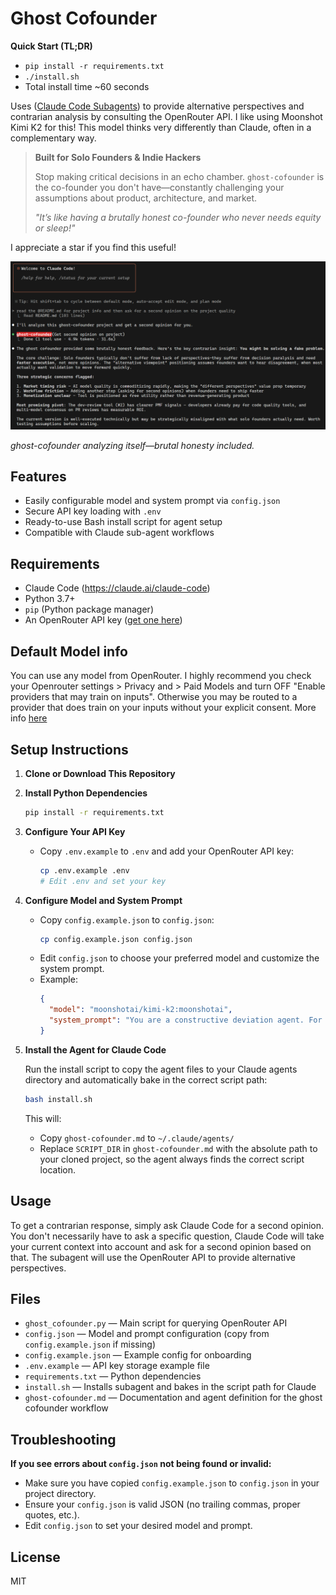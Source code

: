 # Ghost Cofounder

**Quick Start (TL;DR)**
- `pip install -r requirements.txt`
- `./install.sh`
- Total install time ~60 seconds

Uses ([Claude Code Subagents](https://docs.anthropic.com/en/docs/claude-code/sub-agents)) to provide alternative perspectives and contrarian analysis by consulting the OpenRouter API. I like using Moonshot Kimi K2 for this! This model thinks very differently than Claude, often in a complementary way.

> **Built for Solo Founders & Indie Hackers**
>
> Stop making critical decisions in an echo chamber. `ghost-cofounder` is the co-founder you don't have—constantly challenging your assumptions about product, architecture, and market.
>
> _"It’s like having a brutally honest co-founder who never needs equity or sleep!"_

I appreciate a star if you find this useful!

![ghost-cofounder analyzing itself—brutal honesty included.](screenshot1.png)

*ghost-cofounder analyzing itself—brutal honesty included.*

## Features
- Easily configurable model and system prompt via `config.json`
- Secure API key loading with `.env`
- Ready-to-use Bash install script for agent setup
- Compatible with Claude sub-agent workflows

## Requirements
- Claude Code (https://claude.ai/claude-code)
- Python 3.7+
- `pip` (Python package manager)
- An OpenRouter API key ([get one here](https://openrouter.ai/))

## Default Model info
You can use any model from OpenRouter.  I highly recommend you check your Openrouter settings > Privacy and > Paid Models and turn OFF "Enable providers that may train on inputs".  Otherwise you may be routed to a provider that does train on your inputs without your explicit consent.
More info [here](https://openrouter.ai/moonshotai/kimi-k2)
## Setup Instructions

1. **Clone or Download This Repository**

2. **Install Python Dependencies**

   ```bash
   pip install -r requirements.txt
   ```

3. **Configure Your API Key**

   - Copy `.env.example` to `.env` and add your OpenRouter API key:
     ```bash
     cp .env.example .env
     # Edit .env and set your key
     ```

4. **Configure Model and System Prompt**

   - Copy `config.example.json` to `config.json`:
     ```bash
     cp config.example.json config.json
     ```
   - Edit `config.json` to choose your preferred model and customize the system prompt.
   - Example:
     ```json
     {
       "model": "moonshotai/kimi-k2:moonshotai",
       "system_prompt": "You are a constructive deviation agent. For any proposal, surface 2–3 concretely different approaches (not just criticisms) and finish with a 1-sentence recommendation on which trade-off is most pragmatic given current constraints. Stay ≤ 300 words."
     }
     ```

5. **Install the Agent for Claude Code**

   Run the install script to copy the agent files to your Claude agents directory and automatically bake in the correct script path:
   ```bash
   bash install.sh
   ```
   This will:
   - Copy `ghost-cofounder.md` to `~/.claude/agents/`
   - Replace `SCRIPT_DIR` in `ghost-cofounder.md` with the absolute path to your cloned project, so the agent always finds the correct script location.

## Usage

To get a contrarian response, simply ask Claude Code for a second opinion.  You don't necessarily have to ask a specific question, Claude Code will take your current context into account and ask for a second opinion based on that.  The subagent will use the OpenRouter API to provide alternative perspectives.

## Files
- `ghost_cofounder.py` — Main script for querying OpenRouter API
- `config.json` — Model and prompt configuration (copy from `config.example.json` if missing)
- `config.example.json` — Example config for onboarding
- `.env.example` — API key storage example file
- `requirements.txt` — Python dependencies
- `install.sh` — Installs subagent and bakes in the script path for Claude
- `ghost-cofounder.md` — Documentation and agent definition for the ghost cofounder workflow

## Troubleshooting

**If you see errors about `config.json` not being found or invalid:**
- Make sure you have copied `config.example.json` to `config.json` in your project directory.
- Ensure your `config.json` is valid JSON (no trailing commas, proper quotes, etc.).
- Edit `config.json` to set your desired model and prompt.

## License
MIT
